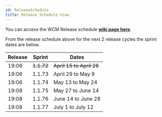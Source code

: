 ```yaml
---
id: ReleaseSchedule
title: Release Schedule View
---
```

You can access the WCM Release schedule **[wiki page here]( https://w3-connections.ibm.com/wikis/home?lang=en-us#!/wiki/411328bd-65d4-4552-b7e5-d7c1e33d87cd/page/a54d7733-083d-4579-a779-df06d70bc58d)**.

From the release schedule above for the next 2 release cycles the sprint dates are below.

| Release  |Sprint   |Dates|
|---|---|---|
|19:06 | ~~1.1.72~~  |   ~~April 15 to April 26~~|
|19:06 | 1.1.73  |   April 29 to May 9|
|19:06 | 1.1.74  |   May  13 to May 24|
|19:08 | 1.1.75  |   May 27 to June 14|
|19:08 | 1.1.76  |   June 14 to June 28|
|19:08 | 1.1.77  |   July 1 to July 12|
